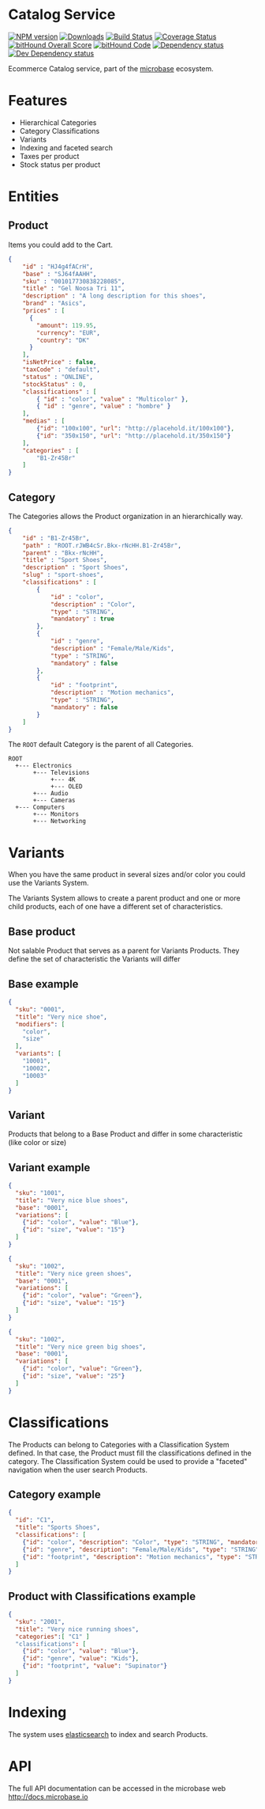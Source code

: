 # Catalog Service

[![NPM version][npm-image]][npm-url] 
[![Downloads][downloads-image]][npm-url] 
[![Build Status][travis-image]][travis-url] 
[![Coverage Status][coveralls-image]][coveralls-url] 
[![bitHound Overall Score][bithound-overal-image]][bithound-url]
[![bitHound Code][bithound-code-image]][bithound-url]
[![Dependency status][bithound-image]][bithound-url] 
[![Dev Dependency status][bithound-dev-image]][bithound-url] 

[npm-url]:https://npmjs.org/package/microbase
[downloads-image]:http://img.shields.io/npm/dm/microbase.svg
[npm-image]:http://img.shields.io/npm/v/microbase.svg

[travis-url]:https://travis-ci.org/microbaseio/micro-catalog-service
[travis-image]:http://img.shields.io/travis/microbaseio/micro-catalog-service/develop.svg
[coveralls-url]:https://coveralls.io/r/microbaseio/micro-catalog-service
[coveralls-image]:https://img.shields.io/coveralls/microbaseio/micro-catalog-service/develop.svg

[bithound-url]:https://www.bithound.io/github/microbaseio/micro-catalog-service/develop
[bithound-overal-image]:https://www.bithound.io/github/microbaseio/micro-catalog-service/badges/score.svg
[bithound-image]:https://img.shields.io/bithound/dependencies/github/microbaseio/micro-catalog-service.svg
[bithound-dev-image]:https://img.shields.io/bithound/devDependencies/github/microbaseio/micro-catalog-service.svg
[bithound-code-image]:https://www.bithound.io/github/microbaseio/micro-catalog-service/badges/code.svg

Ecommerce Catalog service, part of the [microbase](http://microbase.io) 
ecosystem.

# Features

* Hierarchical Categories
* Category Classifications
* Variants
* Indexing and faceted search
* Taxes per product
* Stock status per product

# Entities

## Product

Items you could add to the Cart.

```json
{ 
    "id" : "HJ4g4fACrH", 
    "base" : "SJ64fAAHH", 
    "sku" : "001017730838228085", 
    "title" : "Gel Noosa Tri 11", 
    "description" : "A long description for this shoes", 
    "brand" : "Asics", 
    "prices" : [
      {
        "amount": 119.95,
        "currency": "EUR",
        "country": "DK"  
      } 
    ],
    "isNetPrice" : false, 
    "taxCode" : "default", 
    "status" : "ONLINE", 
    "stockStatus" : 0,
    "classifications" : [
        { "id" : "color", "value" : "Multicolor" }, 
        { "id" : "genre", "value" : "hombre" }
    ], 
    "medias" : [
        {"id": "100x100", "url": "http://placehold.it/100x100"},
        {"id": "350x150", "url": "http://placehold.it/350x150"}    
    ], 
    "categories" : [
        "B1-Zr45Br"
    ] 
}
```

## Category

The Categories allows the Product organization in an hierarchically way. 

```json
{ 
    "id" : "B1-Zr45Br", 
    "path" : "ROOT.rJWB4cSr.Bkx-rNcHH.B1-Zr45Br", 
    "parent" : "Bkx-rNcHH", 
    "title" : "Sport Shoes", 
    "description" : "Sport Shoes", 
    "slug" : "sport-shoes", 
    "classifications" : [
        {
            "id" : "color", 
            "description" : "Color", 
            "type" : "STRING", 
            "mandatory" : true
        }, 
        {
            "id" : "genre", 
            "description" : "Female/Male/Kids", 
            "type" : "STRING", 
            "mandatory" : false
        }, 
        {
            "id" : "footprint", 
            "description" : "Motion mechanics", 
            "type" : "STRING", 
            "mandatory" : false
        }
    ]
}
```

The `ROOT` default Category is the parent of all Categories.
   
```
ROOT
  +--- Electronics
       +--- Televisions
            +--- 4K
            +--- OLED
       +--- Audio
       +--- Cameras
  +--- Computers
       +--- Monitors
       +--- Networking
```

# Variants

  When you have the same product in several sizes and/or color you could 
  use the Variants System.
  
  The Variants System allows to create a parent product and one or more 
  child products, each of one have a different set of characteristics.
   
## Base product
  
  Not salable Product that serves as a parent for Variants Products. 
  They define the set of characteristic the Variants will differ

## Base example

```json
{
  "sku": "0001",
  "title": "Very nice shoe",
  "modifiers": [
    "color",
    "size"
  ],
  "variants": [
    "10001",
    "10002",
    "10003"
  ]
}
```
  
## Variant
  
  Products that belong to a Base Product and differ in some 
  characteristic (like color or size)
  
## Variant example

```json
{
  "sku": "1001",
  "title": "Very nice blue shoes",
  "base": "0001",
  "variations": [
    {"id": "color", "value": "Blue"},
    {"id": "size", "value": "15"}
  ]
}
```

```json
{
  "sku": "1002",
  "title": "Very nice green shoes",
  "base": "0001",
  "variations": [
    {"id": "color", "value": "Green"},
    {"id": "size", "value": "15"}
  ]
}
```

```json
{
  "sku": "1002",
  "title": "Very nice green big shoes",
  "base": "0001",
  "variations": [
    {"id": "color", "value": "Green"},
    {"id": "size", "value": "25"}
  ]
}
```

# Classifications

The Products can belong to Categories with a Classification System 
defined. In that case, the Product must fill the classifications defined 
in the category.
The Classification System could be used to provide a "faceted" 
navigation when the user search Products.
 
## Category example

```json
{ 
  "id": "C1", 
  "title": "Sports Shoes", 
  "classifications": [
    {"id": "color", "description": "Color", "type": "STRING", "mandatory": false}, 
    {"id": "genre", "description": "Female/Male/Kids", "type": "STRING", "mandatory": true}, 
    {"id": "footprint", "description": "Motion mechanics", "type": "STRING", "mandatory": false} 
  ] 
}
```

## Product with Classifications example

```json
{
  "sku": "2001",
  "title": "Very nice running shoes",
  "categories":[ "C1" ]
  "classifications": [
    {"id": "color", "value": "Blue"},
    {"id": "genre", "value": "Kids"},
    {"id": "footprint", "value": "Supinator"}
  ]
}
```

# Indexing

The system uses [elasticsearch](https://www.elastic.co/products/elasticsearch) 
to index and search Products.

# API

The full API documentation can be accessed in the microbase web http://docs.microbase.io